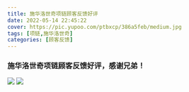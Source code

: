 ```yaml
---
title: 施华洛世奇项链顾客反馈好评
date: 2022-05-14 22:45:22
cover: https://pic.yupoo.com/ptbxcp/386a5feb/medium.jpg
tags: [项链,施华洛世奇]
categories: [顾客反馈]
---
```


###  施华洛世奇项链顾客反馈好评，感谢兄弟！
![](https://pic.yupoo.com/ptbxcp/caaa789f/fe6187f5.jpg)
![](https://pic.yupoo.com/ptbxcp/386a5feb/0b1792f5.jpg)
